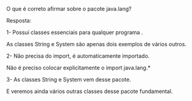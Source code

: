 O que é correto afirmar sobre o pacote java.lang?

Resposta:

1- Possui classes essenciais para qualquer programa .


As classes String e System são apenas dois exemplos de vários outros.


2- Não precisa do import, é automaticamente importado.


Não é preciso colocar explicitamente o import java.lang.*


3- As classes String e System vem desse pacote.


E veremos ainda vários outras classes desse pacote fundamental.